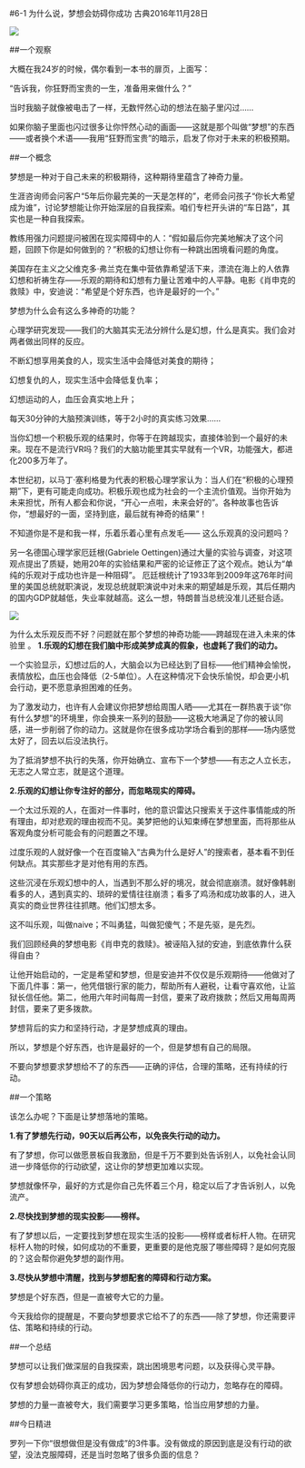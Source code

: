 #6-1 为什么说，梦想会妨碍你成功
古典2016年11月28日

![](./_image/WechatIMG52.jpeg)

##一个观察

大概在我24岁的时候，偶尔看到一本书的扉页，上面写：

“告诉我，你狂野而宝贵的一生，准备用来做什么？”

当时我脑子就像被电击了一样，无数怦然心动的想法在脑子里闪过……

如果你脑子里面也闪过很多让你怦然心动的画面——这就是那个叫做“梦想”的东西——或者换个术语——我用“狂野而宝贵”的暗示，启发了你对于未来的积极预期。

##一个概念

梦想是一种对于自己未来的积极期待，这种期待里蕴含了神奇力量。

生涯咨询师会问客户“5年后你最完美的一天是怎样的”，老师会问孩子“你长大希望成为谁”，讨论梦想能让你开始深层的自我探索。咱们专栏开头讲的“车日路”，其实也是一种自我探索。

教练用强力问题提问被困在现实障碍中的人：“假如最后你完美地解决了这个问题，回顾下你是如何做到的？”积极的幻想让你有一种跳出困境看问题的角度。

美国存在主义之父维克多·弗兰克在集中营依靠希望活下来，漂流在海上的人依靠幻想和祈祷生存——乐观的期待和幻想有力量让苦难中的人平静。电影《肖申克的救赎》中，安迪说：“希望是个好东西，也许是最好的一个。”

梦想为什么会有这么多神奇的功能？

心理学研究发现——我们的大脑其实无法分辨什么是幻想，什么是真实。我们会对两者做出同样的反应。

不断幻想享用美食的人，现实生活中会降低对美食的期待；

幻想复仇的人，现实生活中会降低复仇率；

幻想运动的人，血压会真实地上升；

每天30分钟的大脑预演训练，等于2小时的真实练习效果……

当你幻想一个积极乐观的结果时，你等于在跨越现实，直接体验到一个最好的未来。现在不是流行VR吗？我们的大脑功能里其实早就有一个VR，功能强大，都进化200多万年了。

本世纪初，以马丁·塞利格曼为代表的积极心理学家认为：当人们在“积极的心理预期”下，更有可能走向成功。积极乐观也成为社会的一个主流价值观。当你开始为未来担忧，所有人都会和你说，“开心一点啦，未来会好的”。各种故事也告诉你，“想最好的一面，坚持到底，最后就有神奇的结果”！

不知道你是不是和我一样，乐着乐着心里有点发毛—— 这么乐观真的没问题吗？

另一名德国心理学家厄廷根(Gabriele Oettingen)通过大量的实验与调查，对这项观点提出了质疑，她用20年的实验结果和严密的论证修正了这个观点。她认为“单纯的乐观对于成功也许是一种阻碍”。
厄廷根统计了1933年到2009年这76年时间里的美国总统就职演说，发现总统就职演说中对未来的期望越是乐观，其后任期内的国内GDP就越低，失业率就越高。这么一想，特朗普当总统没准儿还挺合适。

![](./_image/WechatIMG53.png)

为什么太乐观反而不好？问题就在那个梦想的神奇功能——跨越现在进入未来的体验里 。
**1.乐观的幻想在我们脑中形成美梦成真的假象，也虚耗了我们的动力。**

一个实验显示，幻想过后的人，大脑会以为已经达到了目标——他们精神会愉悦，表情放松，血压也会降低（2-5单位）。人在这种情况下会快乐愉悦，却会更小机会行动，更不愿意承担困难的任务。

为了激发动力，也许有人会建议你把梦想给周围人晒——尤其在一群热衷于谈“你有什么梦想”的环境里，你会换来一系列的鼓励——这极大地满足了你的被认同感，进一步削弱了你的动力。这就是你在很多成功学场合看到的那样——场内感觉太好了，回去以后没法执行。

为了抵消梦想不执行的失落，你开始确立、宣布下一个梦想——有志之人立长志，无志之人常立志，就是这个道理。 

**2.乐观的幻想让你专注好的部分，而忽略现实的障碍。**

一个太过乐观的人，在面对一件事时，他的意识雷达只搜索关于这件事情能成的所有理由，却对悲观的理由视而不见。美梦把他的认知束缚在梦想里面，而将那些从客观角度分析可能会有的问题置之不理。

过度乐观的人就好像一个在百度输入“古典为什么是好人”的搜索者，基本看不到任何缺点。其实那些才是对他有用的东西。

这些沉浸在乐观幻想中的人，当遇到不那么好的境况，就会彻底崩溃。就好像韩剧看多的人，遇到真实的、琐碎的爱情往往崩溃；看多了鸡汤和成功故事的人，进入真实的商业世界往往抓瞎。他们幻想太多。

这不叫乐观，叫做naive；不叫勇猛，叫做犯傻气；不是先驱，是先烈。

我们回顾经典的梦想电影《肖申克的救赎》。被诬陷入狱的安迪，到底依靠什么获得自由？

让他开始启动的，一定是希望和梦想，但是安迪并不仅仅是乐观期待——他做对了下面几件事：第一，他凭借银行家的能力，帮助所有人避税，让看守喜欢他，让监狱长信任他。第二，他用六年时间每周一封信，要来了政府拨款；然后又用每周两封信，要来了更多拨款。

梦想背后的实力和坚持行动，才是梦想成真的理由。

所以，梦想是个好东西，也许是最好的一个，但是梦想有自己的局限。

不要向梦想要求梦想给不了的东西——正确的评估，合理的策略，还有持续的行动。

##一个策略

该怎么办呢？下面是让梦想落地的策略。

**1.有了梦想先行动，90天以后再公布，以免丧失行动的动力。**

有了梦想，你可以做愿景板自我激励，但是千万不要到处告诉别人，以免社会认同进一步降低你的行动欲望，这让你的梦想更加难以实现。

梦想就像怀孕，最好的方式是你自己先怀着三个月，稳定以后了才告诉别人，以免流产。

**2.尽快找到梦想的现实投影——榜样。**

有了梦想以后，一定要找到梦想在现实生活的投影——榜样或者标杆人物。在研究标杆人物的时候，如何成功的不重要，更重要的是他克服了哪些障碍？是如何克服的？这会帮你避免梦想的副作用。

**3.尽快从梦想中清醒，找到与梦想配套的障碍和行动方案。**

梦想是个好东西，但是一直被夸大它的力量。

今天我给你的提醒是，不要向梦想要求它给不了的东西——除了梦想，你还需要评估、策略和持续的行动。

##一个总结

梦想可以让我们做深层的自我探索，跳出困境思考问题，以及获得心灵平静。

仅有梦想会妨碍你真正的成功，因为梦想会降低你的行动力，忽略存在的障碍。

梦想的力量一直被夸大，我们需要学习更多策略，恰当应用梦想的力量。

##今日精进

罗列一下你“很想做但是没有做成”的3件事。没有做成的原因到底是没有行动的欲望，没法克服障碍，还是当时忽略了很多负面的信息？
